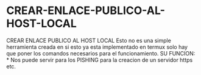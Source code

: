 # CREAR-ENLACE-PUBLICO-AL-HOST-LOCAL
 CREAR ENLACE PUBLICO AL HOST LOCAL   Esto no es una simple  herramienta creada en si esto ya esta implementado en termux solo hay que poner los comandos necesarios para el funcionamiento.  SU FUNCION:  * Nos puede servir para los PISHING para la creacion de un servidor https etc.
